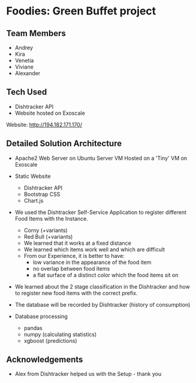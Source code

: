 # Foodies: Green Buffet project

## Team Members
- Andrey
- Kira
- Venetia
- Viviane
- Alexander

## Tech Used
- Dishtracker API
- Website hosted on Exoscale

Website:
http://194.182.171.170/

## Detailed Solution Architecture 

- Apache2 Web Server on Ubuntu Server VM Hosted on 
  a 'Tiny' VM on Exoscale
  
- Static Website 
  - Dishtracker API
  - Bootstrap CSS
  - Chart.js
  
- We used the Dishtracker Self-Service Application to register
  different Food Items with the Instance.
  - Corny (+variants)
  - Red Bull (+variants)
  - We learned that it works at a fixed distance
  - We learned which items work well and which are difficult
  - From our Experience, it is better to have:
    - low variance in the appearance of the food item
    - no overlap between food items
    - a flat surface of a distinct color which the food items sit on
  
- We learned about the 2 stage classification in the Dishtracker
  and how to register new food items with the correct prefix.

- The database will be recorded by Dishtracker (history of consumption)
- Database processing
  - pandas
  - numpy (calculating statistics)
  - xgboost (predictions)

## Acknowledgements

- Alex from Dishtracker helped us with the Setup - thank you 
